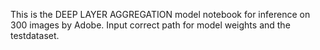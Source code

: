 This is the DEEP LAYER AGGREGATION model notebook for inference on 300 images by Adobe.
Input correct path for model weights and the testdataset.